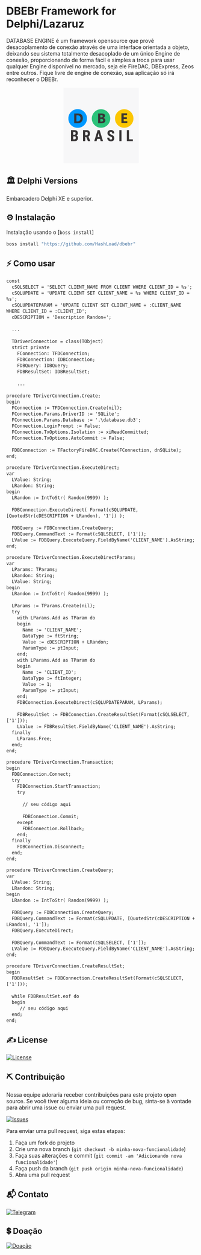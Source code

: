 # DBEBr Framework for Delphi/Lazaruz

DATABASE ENGINE é um framework opensource que provê desacoplamento de conexão através de uma interface orientada a objeto, deixando seu sistema totalmente desacoplado de um único Engine de conexão, proporcionando de forma fácil e simples a troca para usar qualquer Engine disponível no mercado, seja ele FireDAC, DBExpress, Zeos entre outros. Fique livre de engine de conexão, sua aplicação só irá reconhecer o DBEBr.

<p align="center">
  <a href="https://www.isaquepinheiro.com.br">
    <img src="https://github.com/HashLoad/DBEBr/blob/master/Images/dbebr_framework.png" width="200" height="200">
  </a>
</p>

## 🏛 Delphi Versions
Embarcadero Delphi XE e superior.

## ⚙️ Instalação
Instalação usando o [`boss install`]
```sh
boss install "https://github.com/HashLoad/dbebr"
```

## ⚡️ Como usar
```Delphi
const
  cSQLSELECT = 'SELECT CLIENT_NAME FROM CLIENT WHERE CLIENT_ID = %s';
  cSQLUPDATE = 'UPDATE CLIENT SET CLIENT_NAME = %s WHERE CLIENT_ID = %s';
  cSQLUPDATEPARAM = 'UPDATE CLIENT SET CLIENT_NAME = :CLIENT_NAME WHERE CLIENT_ID = :CLIENT_ID';
  cDESCRIPTION = 'Description Randon=';

  ...
  
  TDriverConnection = class(TObject)
  strict private
    FConnection: TFDConnection;
    FDBConnection: IDBConnection;
    FDBQuery: IDBQuery;
    FDBResultSet: IDBResultSet;
    
    ...
    
procedure TDriverConnection.Create;
begin
  FConnection := TFDConnection.Create(nil);
  FConnection.Params.DriverID := 'SQLite';
  FConnection.Params.Database := '.\database.db3';
  FConnection.LoginPrompt := False;
  FConnection.TxOptions.Isolation := xiReadCommitted;
  FConnection.TxOptions.AutoCommit := False;

  FDBConnection := TFactoryFireDAC.Create(FConnection, dnSQLite);
end;
```


```Delphi
procedure TDriverConnection.ExecuteDirect;
var
  LValue: String;
  LRandon: String;
begin
  LRandon := IntToStr( Random(9999) );

  FDBConnection.ExecuteDirect( Format(cSQLUPDATE, [QuotedStr(cDESCRIPTION + LRandon), '1']) );

  FDBQuery := FDBConnection.CreateQuery;
  FDBQuery.CommandText := Format(cSQLSELECT, ['1']);
  LValue := FDBQuery.ExecuteQuery.FieldByName('CLIENT_NAME').AsString;
end;
```

```Delphi
procedure TDriverConnection.ExecuteDirectParams;
var
  LParams: TParams;
  LRandon: String;
  LValue: String;
begin
  LRandon := IntToStr( Random(9999) );

  LParams := TParams.Create(nil);
  try
    with LParams.Add as TParam do
    begin
      Name := 'CLIENT_NAME';
      DataType := ftString;
      Value := cDESCRIPTION + LRandon;
      ParamType := ptInput;
    end;
    with LParams.Add as TParam do
    begin
      Name := 'CLIENT_ID';
      DataType := ftInteger;
      Value := 1;
      ParamType := ptInput;
    end;
    FDBConnection.ExecuteDirect(cSQLUPDATEPARAM, LParams);

    FDBResultSet := FDBConnection.CreateResultSet(Format(cSQLSELECT, ['1']));
    LValue := FDBResultSet.FieldByName('CLIENT_NAME').AsString;
  finally
    LParams.Free;
  end;
end;
```

```Delphi
procedure TDriverConnection.Transaction;
begin
  FDBConnection.Connect;
  try
    FDBConnection.StartTransaction;
    try
      
      // seu código aqui
      
      FDBConnection.Commit;
    except
      FDBConnection.Rollback;
    end;
  finally
    FDBConnection.Disconnect;
  end;  
end;
```

```Delphi
procedure TDriverConnection.CreateQuery;
var
  LValue: String;
  LRandon: String;
begin
  LRandon := IntToStr( Random(9999) );

  FDBQuery := FDBConnection.CreateQuery;
  FDBQuery.CommandText := Format(cSQLUPDATE, [QuotedStr(cDESCRIPTION + LRandon), '1']);
  FDBQuery.ExecuteDirect;

  FDBQuery.CommandText := Format(cSQLSELECT, ['1']);
  LValue := FDBQuery.ExecuteQuery.FieldByName('CLIENT_NAME').AsString;
end;
```

```Delphi
procedure TDriverConnection.CreateResultSet;
begin
  FDBResultSet := FDBConnection.CreateResultSet(Format(cSQLSELECT, ['1']));
  
  while FDBResultSet.eof do
  begin
     // seu código aqui
  end;
end;
```

## ✍️ License
[![License](https://img.shields.io/badge/Licence-LGPL--3.0-blue.svg)](https://opensource.org/licenses/LGPL-3.0)

## ⛏️ Contribuição

Nossa equipe adoraria receber contribuições para este projeto open source. Se você tiver alguma ideia ou correção de bug, sinta-se à vontade para abrir uma issue ou enviar uma pull request.

[![Issues](https://img.shields.io/badge/Issues-channel-orange)](https://github.com/HashLoad/ormbr/issues)

Para enviar uma pull request, siga estas etapas:

1. Faça um fork do projeto
2. Crie uma nova branch (`git checkout -b minha-nova-funcionalidade`)
3. Faça suas alterações e commit (`git commit -am 'Adicionando nova funcionalidade'`)
4. Faça push da branch (`git push origin minha-nova-funcionalidade`)
5. Abra uma pull request

## 📬 Contato
[![Telegram](https://img.shields.io/badge/Telegram-channel-blue)](https://t.me/hashload)

## 💲 Doação
[![Doação](https://img.shields.io/badge/PagSeguro-contribua-green)](https://pag.ae/bglQrWD)

